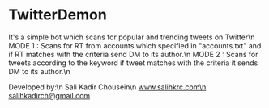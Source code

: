 # TwitterDemon

It's a simple bot which scans for popular and trending tweets on Twitter\n 
MODE 1 : Scans for RT from accounts which specified in "accounts.txt" and if RT matches with the criteria send DM to its author.\n
MODE 2 : Scans for tweets according to the keyword if tweet matches with the criteria it sends DM to its author.\n

Developed by:\n 
Sali Kadir Chousein\n
www.salihkrc.com\n
salihkadirch@gmail.com
